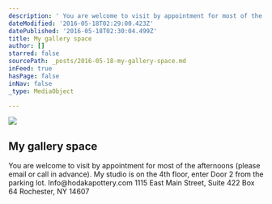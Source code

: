 ```yaml
---
description: ' You are welcome to visit by appointment for most of the afternoons (please email or call in advance). My studio is on the 4th floor, enter Door 2 from the parking lot. Info@hodakapottery.com 1115 East Main Street, Suite 422 Box 64 Rochester, NY 14607'
dateModified: '2016-05-18T02:29:00.423Z'
datePublished: '2016-05-18T02:30:04.499Z'
title: My gallery space
author: []
starred: false
sourcePath: _posts/2016-05-18-my-gallery-space.md
inFeed: true
hasPage: false
inNav: false
_type: MediaObject

---
```

<article style=""><img src="https://the-grid-user-content.s3-us-west-2.amazonaws.com/b49a322c-704f-40c5-9148-b382859b216c.jpg" /><h1>My gallery space</h1><p> You are welcome to visit by appointment for most of the afternoons (please email or call in advance). My studio is on the 4th floor, enter Door 2 from the parking lot. Info@hodakapottery.com 1115 East Main Street, Suite 422 Box 64 Rochester, NY 14607</p></article>